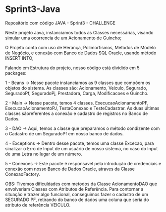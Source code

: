 # Sprint3-Java
Repositório com código JAVA - Sprint3 - CHALLENGE

Neste projeto Java, instanciamos todos as Classes necessárias, visando simular uma ocorrencia de um Acionamento de Guincho;

O Projeto conta com uso de Herança, Polimorfismos, Metodos de Modelo de Negócio, e conexão com Banco de Dados SQL Oracle, usando método INSERT INTO;

Falando em Estrutura do projeto, nosso código está dividido em 5 packages:

1 - Beans → Nesse pacote instanciamos as 9 classes que compõem os objetos do sistema. As classes são: Acionamento, Veiculo, Segurado, SeguradoPf, SeguradoPj, Prestadora, Carga, Modificacoes e Guincho.

2 - Main → Nesse pacote, temos 4 classes. ExecucaoAcionamentoPF, ExecucaoAcionamentoPJ, TestaConexao e TesteCadastrar. As duas últimas classes sãoreferentes a conexão e cadastro de registros no Banco de Dados.

3 - DAO → Aqui, temos a classe que preparamos o método condizente com o Cadastro de um SeguradoPf em nosso banco de dados. 

4 - Exceptions → Dentro desse pacote, temos uma classe Excecao, para sinalizar o Erro de Input de um usuário de nosso sistema, no caso do Input de uma Letra no lugar de um número.

5 - Conexoes → Este pacote é responsavel pela introdução de credenciais e conexão com nosso Banco de Dados Oracle, atraves da Classe ConexaoFactory.

OBS: Tivemos dificuldades com metodos da Classe AcionamentoDAO que envolveriam Classes com Atributos de Referência. Para contornar a situação e trazer algo funcional, conseguimos fazer o cadastro de um SEGURADO PF, retirando do banco de dados uma coluna que seria do atributo de referência VEICULO.
